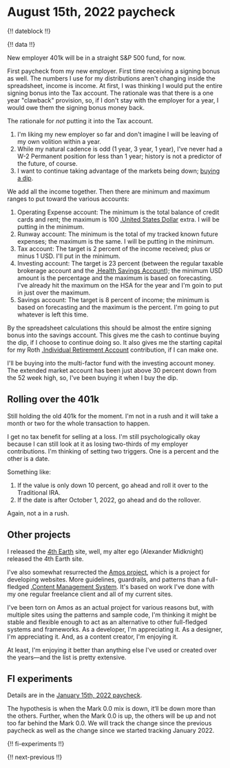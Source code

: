 # August 15th, 2022 paycheck

{!! dateblock !!}

{!! data !!}

New employer 401k will be in a straight S&P 500 fund, for now.

First paycheck from my new employer. First time receiving a signing bonus as well. The numbers I use for my distributions aren't changing inside the spreadsheet, income is income. At first, I was thinking I would put the entire signing bonus into the Tax account. The rationale was that there is a one year "clawback" provision, so, if I don't stay with the employer for a year, I would owe them the signing bonus money back.

The rationale for *not* putting it into the Tax account.

1. I'm liking my new employer so far and don't imagine I will be leaving of my own volition within a year.
2. While my natural cadence is odd (1 year, 3 year, 1 year), I've never had a W-2 Permanent position for less than 1 year; history is not a predictor of the future, of course.
3. I want to continue taking advantage of the markets being down; [buying a dip](/experiences/finances/personal-budget/#spending-savings).

We add all the income together. Then there are minimum and maximum ranges to put toward the various accounts:

1. Operating Expense account: The minimum is the total balance of credit cards and rent; the maximum is 100 [.United States Dollar](USD) extra. I will be putting in the minimum.
2. Runway account: The minimum is the total of my tracked known future expenses; the maximum is the same. I will be putting in the minimum.
3. Tax account: The target is 2 percent of the income received; plus or minus 1 USD. I'll put in the minimum.
4. Investing account: The target is 23 percent (between the regular taxable brokerage account and the [.Health Savings Account](HSA)); the minimum USD amount is the percentage and the maximum is based on forecasting. I've already hit the maximum on the HSA for the year and I'm goin to put in just over the maximum.
5. Savings account: The target is 8 percent of income; the minimum is based on forecasting and the maximum is the percent. I'm going to put whatever is left this time.

By the spreadsheet calculations this should be almost the entire signing bonus into the savings account. This gives me the cash to continue buying the dip, if I choose to continue doing so. It also gives me the starting capital for my Roth [.Individual Retirement Account](IRA) contribution, if I can make one.

I'll be buying into the multi-factor fund with the investing account money. The extended market account has been just above 30 percent down from the 52 week high, so, I've been buying it when I buy the dip.

## Rolling over the 401k

Still holding the old 401k for the moment. I'm not in a rush and it will take a month or two for the whole transaction to happen.

I get no tax benefit for selling at a loss. I'm still psychologically okay because I can still look at it as losing two-thirds of my employer contributions. I'm thinking of setting two triggers. One is a percent and the other is a date.

Something like:

1. If the value is only down 10 percent, go ahead and roll it over to the Traditional IRA.
2. If the date is after October 1, 2022, go ahead and do the rollover.

Again, not a in a rush.

## Other projects

I released the [4th Earth](https://4th.earth) site, well, my alter ego (Alexander Midknight) released the 4th Earth site.

I've also somewhat resurrected the [Amos project](https://github.com/8fold/php-amos), which is a project for developing websites. More guidelines, guardrails, and patterns than a full-fledged [.Content Management System](CMS). It's based on work I've done with my one regular freelance client and all of my current sites.

I've been torn on Amos as an actual project for various reasons but, with multiple sites using the patterns and sample code, I'm thinking it might be stable and flexible enough to act as an alternative to other full-fledged systems and frameworks. As a developer, I'm appreciating it. As a designer, I'm appreciating it. And, as a content creator, I'm enjoying it.

At least, I'm enjoying it better than anything else I've used or created over the years—and the list is pretty extensive.

## FI experiments

Details are in the [January 15th, 2022 paycheck](/finances/paycheck-to-paycheck/20220115/#fi-experiments).

The hypothesis is when the Mark 0.0 mix is down, it‘ll be down more than the others. Further, when the Mark 0.0 is up, the others will be up and not too far behind the Mark 0.0. We will track the change since the previous paycheck as well as the change since we started tracking January 2022.

{!! fi-experiments !!}

{!! next-previous !!}

